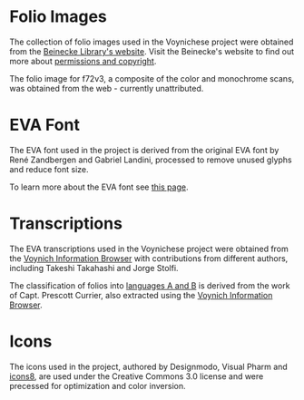 # Folio Images #

The collection of folio images used in the Voynichese project were obtained from the [Beinecke Library's website](http://brbl-dl.library.yale.edu/vufind/Record/3519597). Visit the Beinecke's website to find out more about [permissions and copyright](http://beinecke.library.yale.edu/research/permissions-copyright).

The folio image for f72v3, a composite of the color and monochrome scans, was obtained from the web - currently unattributed.

# EVA Font #

The EVA font used in the project is derived from the original EVA font by René Zandbergen and Gabriel Landini, processed to remove unused glyphs and reduce font size.

To learn more about the EVA font see [this page](http://www.voynich.nu/extra/eva.html).

# Transcriptions #

The EVA transcriptions used in the Voynichese project were obtained from the [Voynich Information Browser](http://voynich.freie-literatur.de/) with contributions from different authors, including Takeshi Takahashi and Jorge Stolfi.

The classification of folios into [languages A and B](http://www.voynich.nu/extra/lang.html) is derived from the work of Capt. Prescott Currier, also extracted using the [Voynich Information Browser](http://voynich.freie-literatur.de/).

# Icons #

The icons used in the project, authored by Designmodo, Visual Pharm and [icons8](http://icons8.com/), are used under the Creative Commons 3.0 license and were precessed for optimization and color inversion.